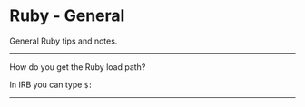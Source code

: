 # Ruby - General
General Ruby tips and notes.

----
How do you get the Ruby load path?


In IRB you can type `$:`

----

